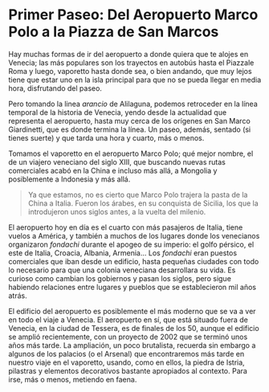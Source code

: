 # Primer Paseo: Del Aeropuerto Marco Polo a la Piazza de San Marcos

Hay muchas formas de ir del aeropuerto a donde quiera que te alojes en Venecia;
las más populares son los trayectos en autobús hasta el Piazzale Roma y luego,
vaporetto hasta donde sea, o bien andando, que muy lejos tiene que estar uno en
la isla principal para que no se pueda llegar en media hora, disfrutando del
paseo.

Pero tomando la linea *arancio* de Alilaguna, podemos retroceder en la línea
temporal de la historia de Venecia, yendo desde la actualidad que representa el
aeropuerto, hasta muy cerca de los orígenes en San Marco Giardinetti, que es
donde termina la línea. Un paseo, además, sentado (si tienes suerte) y que tarda
una hora y cuarto, más o menos.

Tomamos el vaporetto en el aeropuerto Marco Polo; qué mejor nombre, el de un
viajero veneciano del siglo XIII, que buscando nuevas rutas comerciales acabó en
la China e incluso más allá, a Mongolia y posiblemente a Indonesia y más
allá.

> Ya que estamos, no es cierto que Marco Polo trajera la pasta de la China a
> Italia. Fueron los árabes, en su conquista de Sicilia, los que la introdujeron
> unos siglos antes, a la vuelta del milenio.

El aeropuerto hoy en día es el cuarto con más pasajeros de Italia, tiene
vuelos a América, y también a muchos de los lugares donde los venecianos
organizaron *fondachi* durante el apogeo de su imperio: el golfo pérsico, el
este de Italia, Croacia, Albania, Armenia... Los *fondachi* eran puestos
comerciales que iban desde un edificio, hasta pequeñas ciudades con todo lo
necesario para que una colonia veneciana desarrollara su vida. Es curioso como
cambian los gobiernos y pasan los siglos, pero sigue habiendo relaciones entre
lugares y pueblos que se establecieron mil años atrás.

El edificio del aeropuerto es posiblemente el más moderno que se va a ver en
todo el viaje a Venecia. El aeropuerto en sí, que está situado fuera de Venecia,
en la ciudad de Tessera, es de finales de los 50, aunque el edificio se amplió
recientemente, con un proyecto de 2002 que se terminó unos años más tarde. La
ampliación, un poco brutalista, recuerda sin embargo a algunos de los palacios
(o el Arsenal) que encontraremos más tarde en nuestro viaje en el vaporetto,
usando, como en ellos, la piedra de Istria, pilastras y elementos decorativos
bastante apropiados al contexto. Para irse, más o menos, metiendo en faena.


